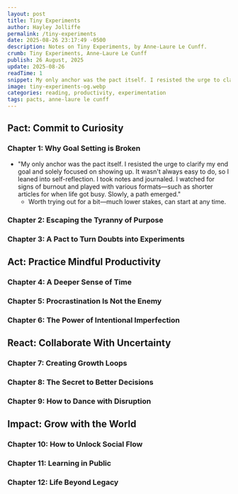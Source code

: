 ```yaml
---
layout: post
title: Tiny Experiments
author: Hayley Jolliffe
permalink: /tiny-experiments
date: 2025-08-26 23:17:49 -0500
description: Notes on Tiny Experiments, by Anne-Laure Le Cunff.
crumb: Tiny Experiments, Anne-Laure Le Cunff
publish: 26 August, 2025
update: 2025-08-26
readTime: 1
snippet: My only anchor was the pact itself. I resisted the urge to clarify my end goal and solely focused on showing up.
image: tiny-experiments-og.webp
categories: reading, productivity, experimentation
tags: pacts, anne-laure le cunff
---
```


## Pact: Commit to Curiosity

### Chapter 1: Why Goal Setting is Broken

- "My only anchor was the pact itself. I resisted the urge to clarify my end goal and solely focused on showing up. It wasn't always easy to do, so I leaned into self-reflection. I took notes and journaled. I watched for signs of burnout and played with various formats—such as shorter articles for when life got busy. Slowly, a path emerged."
	- Worth trying out for a bit—much lower stakes, can start at any time.

### Chapter 2: Escaping the Tyranny of Purpose

### Chapter 3: A Pact to Turn Doubts into Experiments

## Act: Practice Mindful Productivity

### Chapter 4: A Deeper Sense of Time

### Chapter 5: Procrastination Is Not the Enemy

### Chapter 6: The Power of Intentional Imperfection

## React: Collaborate With Uncertainty

### Chapter 7: Creating Growth Loops

### Chapter 8: The Secret to Better Decisions

### Chapter 9: How to Dance with Disruption

## Impact: Grow with the World

### Chapter 10: How to Unlock Social Flow

### Chapter 11: Learning in Public

### Chapter 12: Life Beyond Legacy
